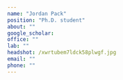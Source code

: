 ```yaml
---
name: "Jordan Pack"
position: "Ph.D. student"
about: ""
google_scholar: 
office: ""
lab: ""
headshot: /xwrtubem7ldck58plwgf.jpg
email: ""
phone: ""
---
```

